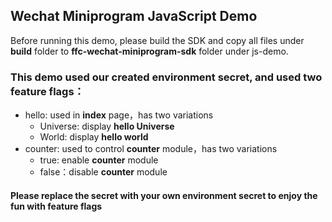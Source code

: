 ## Wechat Miniprogram JavaScript Demo

Before running this demo, please build the SDK and copy all files under **build** folder to **ffc-wechat-miniprogram-sdk** folder under js-demo.

### This demo used our created environment secret, and used two feature flags：

- hello: used in **index** page，has two variations
  - Universe: display **hello Universe**
  - World: display **hello world**
- counter: used to control **counter** module，has two variations
  - true: enable **counter** module
  - false：disable **counter** module

#### Please replace the secret with your own environment secret to enjoy the fun with feature flags